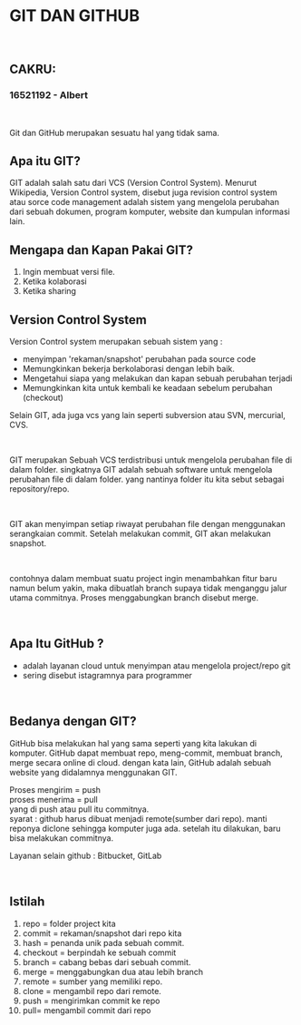 # GIT DAN GITHUB

<p>&nbsp;</p>

## CAKRU:
### 16521192 - Albert

<p>&nbsp;</p>

Git dan GitHub merupakan sesuatu hal yang tidak sama.

## Apa itu GIT?
GIT adalah salah satu dari VCS (Version Control System). Menurut Wikipedia, Version Control system, disebut juga revision control system atau sorce code management adalah sistem yang mengelola perubahan dari sebuah dokumen, program komputer, website dan kumpulan informasi lain.

## Mengapa dan Kapan Pakai GIT?
1. Ingin membuat versi file.
2. Ketika kolaborasi
3. Ketika sharing

## Version Control System
Version Control system merupakan sebuah sistem yang :
- menyimpan 'rekaman/snapshot' perubahan pada source code
- Memungkinkan bekerja berkolaborasi dengan lebih baik.
- Mengetahui siapa yang melakukan dan kapan sebuah perubahan terjadi
- Memungkinkan kita untuk kembali ke keadaan sebelum perubahan (checkout)

Selain GIT, ada juga vcs yang lain seperti subversion atau SVN, mercurial, CVS.

<p>&nbsp;</p>
GIT merupakan Sebuah VCS terdistribusi untuk mengelola perubahan file di dalam folder.
singkatnya GIT adalah sebuah software untuk mengelola perubahan file di dalam folder. yang nantinya folder itu kita sebut sebagai repository/repo.

<p>&nbsp;</p>
GIT akan menyimpan setiap riwayat perubahan file dengan menggunakan serangkaian commit. Setelah melakukan commit, GIT akan melakukan snapshot.

<p>&nbsp;</p>
contohnya dalam membuat suatu project ingin menambahkan fitur baru namun belum yakin, maka dibuatlah branch supaya tidak menganggu jalur utama commitnya.
Proses menggabungkan branch disebut merge.
<p>&nbsp;</p>

## Apa Itu GitHub ?
- adalah layanan cloud untuk menyimpan atau mengelola project/repo git
- sering disebut istagramnya para programmer

<p>&nbsp;</p>

## Bedanya dengan GIT?
GitHub bisa melakukan hal yang sama seperti yang kita lakukan di komputer. GitHub dapat membuat repo, meng-commit, membuat branch, merge secara online di cloud.
dengan kata lain, GitHub adalah sebuah website yang didalamnya menggunakan GIT.

Proses mengirim = push<br>
proses menerima = pull<br>
yang di push atau pull itu commitnya.<br>
syarat : github harus dibuat menjadi remote(sumber dari repo). manti reponya diclone sehingga komputer juga ada. setelah itu dilakukan, baru bisa melakukan commitnya.

Layanan selain github : Bitbucket, GitLab

<p>&nbsp;</p>

## Istilah
1. repo = folder project kita
2. commit = rekaman/snapshot dari repo kita
3. hash = penanda unik pada sebuah commit. 
4. checkout = berpindah ke sebuah commit
5. branch = cabang bebas dari sebuah commit.
6. merge = menggabungkan dua atau lebih branch
7. remote = sumber yang memiliki repo.
8. clone = mengambil repo dari remote.
9. push = mengirimkan commit ke repo
10. pull= mengambil commit dari repo